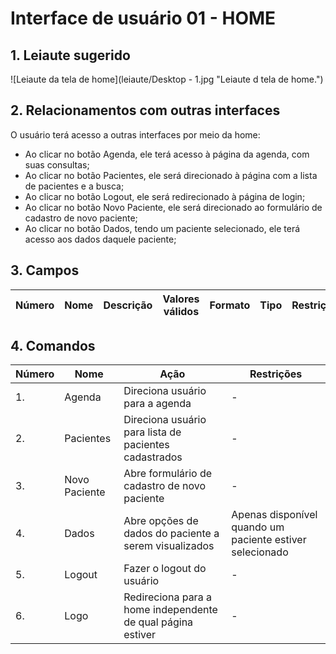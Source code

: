 # Interface de usuário 01 - HOME

## 1. Leiaute sugerido

![Leiaute da tela de home](leiaute/Desktop - 1.jpg "Leiaute d tela de home.")

## 2. Relacionamentos com outras interfaces

O usuário terá acesso a outras interfaces por meio da home:
- Ao clicar no botão Agenda, ele terá acesso à página da agenda, com suas consultas;
- Ao clicar no botão Pacientes, ele será direcionado à página com a lista de pacientes e a busca;
- Ao clicar no botão Logout, ele será redirecionado à página de login;
- Ao clicar no botão Novo Paciente, ele será direcionado ao formulário de cadastro de novo paciente;
- Ao clicar no botão Dados, tendo um paciente selecionado, ele terá acesso aos dados daquele paciente; 

## 3. Campos

| **Número** | **Nome** | **Descrição** | **Valores válidos** | **Formato** | **Tipo** | **Restrições** |
| --- | --- | --- | --- | --- | --- | --- |

## 4. Comandos

| **Número** | **Nome** | **Ação** | **Restrições** |
| --- | --- | --- | --- |
|1. |Agenda|Direciona usuário para a agenda|-|
|2. |Pacientes|Direciona usuário para lista de pacientes cadastrados|-|
|3. |Novo Paciente|Abre formulário de cadastro de novo paciente|-|
|4. |Dados|Abre opções de dados do paciente a serem visualizados|Apenas disponível quando um paciente estiver selecionado|
|5. |Logout|Fazer o logout do usuário|-|
|6. |Logo|Redireciona para a home independente de qual página estiver|-|

